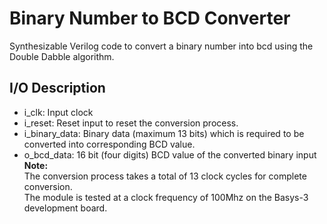 # Binary Number to BCD Converter
Synthesizable Verilog code to convert a binary number into bcd using the Double Dabble algorithm.
## I/O Description
- i_clk: Input clock
- i_reset: Reset input to reset the conversion process.
- i_binary_data: Binary data (maximum 13 bits) which is required to be converted into corresponding BCD value.
- o_bcd_data: 16 bit (four digits) BCD value of the converted binary input 
<br> **Note:** 
<br> The conversion process takes a total of 13 clock cycles for complete conversion.
<br> The module is tested at a clock frequency of 100Mhz on the Basys-3 development board.
